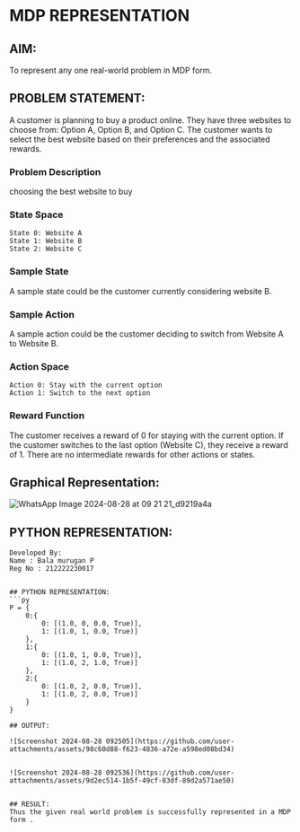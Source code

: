 # MDP REPRESENTATION

## AIM:
To represent any one real-world problem in MDP form.

## PROBLEM STATEMENT:
A customer is planning to buy a product online. They have three websites to choose from: Option A, Option B, and Option C. The customer wants to select the best website based on their preferences and the associated rewards.

### Problem Description
choosing the best website to buy

### State Space

```
State 0: Website A
State 1: Website B
State 2: Website C
```

### Sample State
A sample state could be the customer currently considering website B.

### Sample Action
A sample action could be the customer deciding to switch from Website A to Website B.

### Action Space 
```
Action 0: Stay with the current option
Action 1: Switch to the next option
```

### Reward Function
The customer receives a reward of 0 for staying with the current option.
If the customer switches to the last option (Website C), they receive a reward of 1.
There are no intermediate rewards for other actions or states.

## Graphical Representation:
![WhatsApp Image 2024-08-28 at 09 21 21_d9219a4a](https://github.com/user-attachments/assets/30b9ac99-baf2-4798-9693-ed0c9231d97c)


## PYTHON REPRESENTATION:
```
Developed By:
Name : Bala murugan P
Reg No : 212222230017


## PYTHON REPRESENTATION:
```py
P = {
    0:{
        0: [(1.0, 0, 0.0, True)],  
        1: [(1.0, 1, 0.0, True)]   
    },
    1:{
        0: [(1.0, 1, 0.0, True)],  
        1: [(1.0, 2, 1.0, True)]   
    },
    2:{
        0: [(1.0, 2, 0.0, True)],  
        1: [(1.0, 2, 0.0, True)]   
    }
}

## OUTPUT:

![Screenshot 2024-08-28 092505](https://github.com/user-attachments/assets/98c60d88-f623-4836-a72e-a598ed08bd34)


![Screenshot 2024-08-28 092536](https://github.com/user-attachments/assets/9d2ec514-1b5f-49cf-83df-89d2a571ae50)


## RESULT:
Thus the given real world problem is successfully represented in a MDP form .

